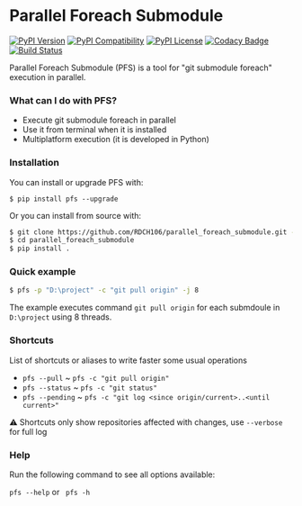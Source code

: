 # Parallel Foreach Submodule

[![PyPI Version](https://img.shields.io/pypi/v/pfs.svg)](https://pypi.python.org/pypi/pfs)
[![PyPI Compatibility](https://img.shields.io/pypi/pyversions/pfs.svg)](https://pypi.python.org/pypi/pfs)
[![PyPI License](https://img.shields.io/pypi/l/pfs.svg)](https://github.com/RDCH106/parallel_foreach_submodule/blob/master/LICENSE)
[![Codacy Badge](https://api.codacy.com/project/badge/Grade/9000e198e34c4f93a8320942e5b8524e)](https://www.codacy.com/app/RDCH106/parallel_foreach_submodule?utm_source=github.com&amp;utm_medium=referral&amp;utm_content=RDCH106/parallel_foreach_submodule&amp;utm_campaign=Badge_Grade)
[![Build Status](https://travis-ci.org/RDCH106/parallel_foreach_submodule.svg?branch=master)](https://travis-ci.org/RDCH106/parallel_foreach_submodule)

Parallel Foreach Submodule (PFS) is a tool for "git submodule foreach" execution in parallel.


### What can I do with PFS?

* Execute git submodule foreach in parallel
* Use it from terminal when it is installed
* Multiplatform execution (it is developed in Python)


### Installation

You can install or upgrade PFS with:

`$ pip install pfs --upgrade`

Or you can install from source with:

```bash
$ git clone https://github.com/RDCH106/parallel_foreach_submodule.git --recursive
$ cd parallel_foreach_submodule
$ pip install .
```


### Quick example

```bash
$ pfs -p "D:\project" -c "git pull origin" -j 8
```

The example executes command `git pull origin` for each submdoule in `D:\project` using 8 threads.


### Shortcuts

List of shortcuts or aliases to write faster some usual operations

* `pfs --pull` ~ `pfs -c "git pull origin"`
* `pfs --status` ~ `pfs -c "git status"` 
* `pfs --pending` ~ `pfs -c "git log <since origin/current>..<until current>"`

⚠️ Shortcuts only show repositories affected with changes, use `--verbose` for full log


### Help

Run the following command to see all options available:

`pfs --help` or ` pfs -h`
